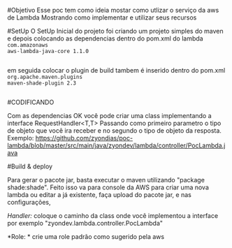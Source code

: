 #Objetivo
Esse poc tem como ideia mostar como utlizar o serviço da aws de Lambda
Mostrando como implementar e utilizar seus recursos

#SetUp
O SetUp Inicial do projeto foi criando um projeto simples do maven
e depois colocando as dependencias dentro do pom.xml do lambda 
<code>
   <dependency>
  		<groupId>com.amazonaws</groupId>
  		<artifactId>aws-lambda-java-core</artifactId>
  		<version>1.1.0</version>
  	</dependency>
</code>

em seguida colocar o plugin de build tambem é inserido dentro do pom.xml 
<code>
  <build>
  	<plugins>
  		<plugin>
  			<groupId>org.apache.maven.plugins</groupId>
  			<artifactId>maven-shade-plugin</artifactId>
  			<version>2.3</version>
  		</plugin>
  	</plugins>
  </build>
</code>

#CODIFICANDO

Com as dependencias OK você pode criar uma class implementando a interface RequestHandler<T,T>
Passando como primeiro parametro o tipo de objeto que você ira receber e no segundo o tipo de objeto da resposta.
Exemplo: https://github.com/zyondias/poc-lambda/blob/master/src/main/java/zyondev/lambda/controller/PocLambda.java


#Build & deploy

Para gerar o pacote jar, basta executar o maven utilizando "package shade:shade".
Feito isso va para console da AWS para criar uma nova lambda ou editar a já existente, faça upload do pacote jar, e nas configurações,

*Handler:* coloque o caminho da class onde você implementou a interface por exemplo "zyondev.lambda.controller.PocLambda"

*Role: * crie uma role padrão como sugerido pela aws

